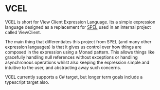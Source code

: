 # VCEL

VCEL is short for View Client Expression Language. Its a simple expression language designed as a replacement for [SPEL](https://github.com/spring-projects/spring-net/tree/master/src/Spring/Spring.Core/Expressions) used in an internal project called ViewClient. 

The main thing that differentiates this project from SPEL (and many other expression languages) is that it gives us control over how things are composed in the expression using a Monad pattern. This allows things like gracefully handling null references without exceptions or handling asynchronous operations whilst also keeping the expression simple and intuitive to the user, and abstracting away such concerns.

VCEL currently supports a C# target, but longer term goals include a typescript target also.
